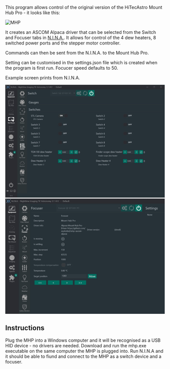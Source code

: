 This program allows control of the original version of the HiTecAstro Mount Hub Pro - it looks like this:

<img src="https://i.imgur.com/6VYarDZ.jpeg" alt="MHP">

It creates an ASCOM Alpaca driver that can be selected from the Switch and Focuser tabs in <a href="https://nighttime-imaging.eu/">N.I.N.A.</a>. It allows for control of the 4 dew heaters, 8 switched power ports and the stepper motor controller.

Commands can then be sent from the N.I.N.A. to the Mount Hub Pro.

Setting can be customised in the settings.json file which is created when the program is first run. Focucer speed defaults to 50.

Example screen prints from N.I.N.A.

<img src="https://raw.githubusercontent.com/exploded/mhp-ascom-alpaca/refs/heads/main/NINASwitch.jpg" alt="Switch">


<img src="https://raw.githubusercontent.com/exploded/mhp-ascom-alpaca/refs/heads/main/NINAfocuser.jpg" alt="Focuser">

## Instructions
Plug the MHP into a Windows computer and it will be recognised as a USB HID device - no drivers are needed. Download and run the mhp.exe executable on the same computer the MHP is plugged into. Run N.I.N.A and it should be able to fiund and connect to the MHP as a switch device and a focuser.

